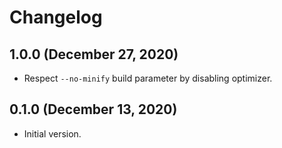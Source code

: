 # Changelog

## 1.0.0 (December 27, 2020)
- Respect `--no-minify` build parameter by disabling optimizer.

## 0.1.0 (December 13, 2020)
- Initial version.
